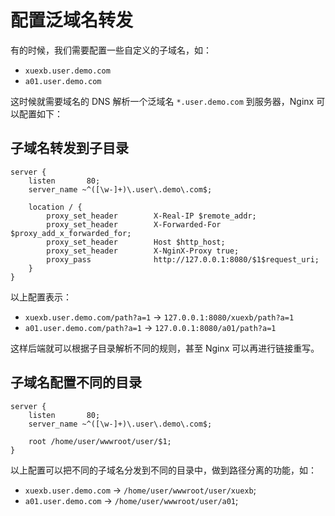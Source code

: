 # 配置泛域名转发

有的时候，我们需要配置一些自定义的子域名，如：

- `xuexb.user.demo.com`
- `a01.user.demo.com`

这时候就需要域名的 DNS 解析一个泛域名 `*.user.demo.com` 到服务器，Nginx 可以配置如下：

## 子域名转发到子目录

```nginx
server {
    listen       80;
    server_name ~^([\w-]+)\.user\.demo\.com$;

    location / {
        proxy_set_header        X-Real-IP $remote_addr;
        proxy_set_header        X-Forwarded-For $proxy_add_x_forwarded_for;
        proxy_set_header        Host $http_host;
        proxy_set_header        X-NginX-Proxy true;
        proxy_pass              http://127.0.0.1:8080/$1$request_uri;
    }
}
```

以上配置表示：

- `xuexb.user.demo.com/path?a=1` -> `127.0.0.1:8080/xuexb/path?a=1`
- `a01.user.demo.com/path?a=1` -> `127.0.0.1:8080/a01/path?a=1`

这样后端就可以根据子目录解析不同的规则，甚至 Nginx 可以再进行链接重写。

## 子域名配置不同的目录

```nginx
server {
    listen       80;
    server_name ~^([\w-]+)\.user\.demo\.com$;

    root /home/user/wwwroot/user/$1;
}
```

以上配置可以把不同的子域名分发到不同的目录中，做到路径分离的功能，如：

- `xuexb.user.demo.com` -> `/home/user/wwwroot/user/xuexb`;
- `a01.user.demo.com` -> `/home/user/wwwroot/user/a01`;